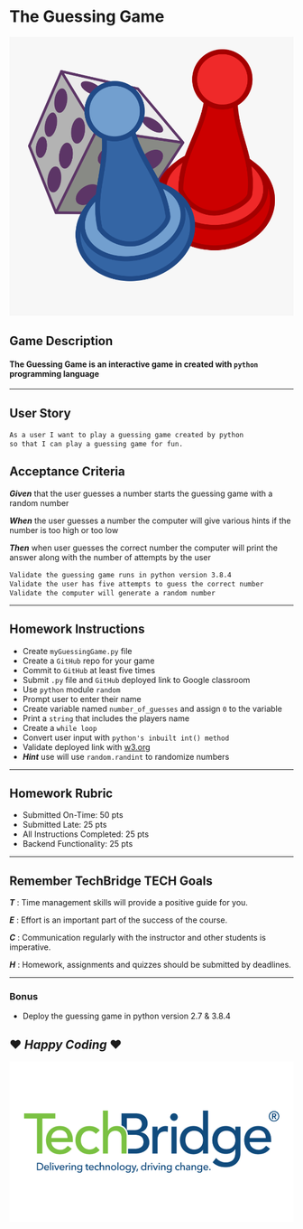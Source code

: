 # The Guessing Game 
![](/pythonHomework/images/gamePicture.png)

## Game Description 
#### The Guessing Game is an interactive game in created with `python` programming language 
---
## User Story
    As a user I want to play a guessing game created by python
    so that I can play a guessing game for fun. 

## Acceptance Criteria 
**_Given_** that the user guesses a number starts the guessing game with a random number
    
**_When_** the user guesses a number the computer will give various hints if the number is too high or too low
    
**_Then_** when user guesses the correct number the computer will print the answer along with the number of attempts by the user 

    Validate the guessing game runs in python version 3.8.4
    Validate the user has five attempts to guess the correct number
    Validate the computer will generate a random number  
---
## Homework Instructions
* Create `myGuessingGame.py` file
* Create a `GitHub` repo for your game
* Commit to `GitHub` at least five times
* Submit `.py` file and `GitHub` deployed link to Google classroom 
* Use `python` module `random`
* Prompt user to enter their name
* Create variable named `number_of_guesses` and assign `0` to the variable 
* Print a `string` that includes the players name
* Create a `while loop`
* Convert user input with `python's inbuilt int() method` 
* Validate deployed link with [w3.org](https://validator.w3.org/)
* **_Hint_** use will use `random.randint` to randomize numbers 
---
## Homework Rubric 
* Submitted On-Time: 50 pts
* Submitted Late: 25 pts
* All Instructions Completed: 25 pts
* Backend Functionality: 25 pts
---
## Remember TechBridge TECH Goals

**_T_** : Time management skills will provide a positive guide for you.

**_E_** : Effort is an important part of the success of the course.
    
**_C_** : Communication regularly with the instructor and other students is imperative.
    
**_H_** :  Homework, assignments and quizzes should be submitted by deadlines.

---
### Bonus
* Deploy the guessing game in python version 2.7 & 3.8.4

## ❤ **_Happy Coding_** ❤
![](/pythonHomework/images/TechBridgeLogo.png)

